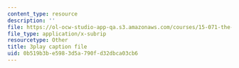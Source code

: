 ```yaml
---
content_type: resource
description: ''
file: https://ol-ocw-studio-app-qa.s3.amazonaws.com/courses/15-071-the-analytics-edge-spring-2017/0b519b3be5983d5a790fd32dbca03cb6_Kdbia6SXSFA.srt
file_type: application/x-subrip
resourcetype: Other
title: 3play caption file
uid: 0b519b3b-e598-3d5a-790f-d32dbca03cb6
---
```

